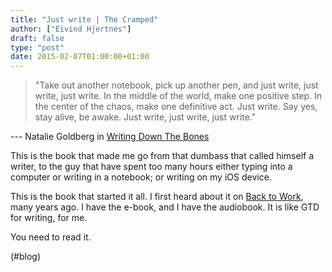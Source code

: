 ```yaml
---
title: "Just write | The Cramped"
author: ["Eivind Hjertnes"]
draft: false
type: "post"
date: 2015-02-07T01:00:00+01:00
---
```


> "Take out another notebook, pick up another pen, and just write, just
> write, just write. In the middle of the world, make one positive step.
> In the center of the chaos, make one definitive act. Just write. Say
> yes, stay alive, be awake. Just write, just write, just write."

--- Natalie Goldberg in
[Writing
Down The Bones](http://www.amazon.com/exec/obidos/ASIN/1590307941/ref=nosim&tag=patrickrhone-20)

This is the book that made me go from that dumbass that called himself a
writer, to the guy that have spent too many hours either typing into a
computer or writing in a notebook; or writing on my iOS device.

This is the book that started it all. I first heard about it on
[Back
to Work](http://www.amazon.com/exec/obidos/ASIN/1590307941/ref=nosim&tag=patrickrhone-20), many years ago. I have the e-book, and I have the audiobook.
It is like GTD for writing, for me.

You need to read it.

(#blog)
